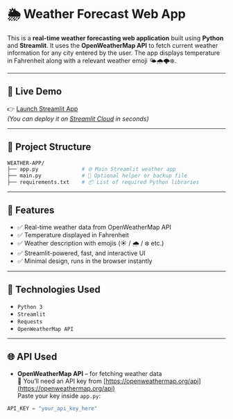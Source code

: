 # 🌦️ Weather Forecast Web App

This is a **real-time weather forecasting web application** built using **Python** and **Streamlit**. It uses the **OpenWeatherMap API** to fetch current weather information for any city entered by the user. The app displays temperature in Fahrenheit along with a relevant weather emoji 🌤️🌧️🌩️❄️.

---

## 🚀 Live Demo

👉 [Launch Streamlit App](https://weather-app-wgdrhvdss8plleoszwkvhl.streamlit.app/)  
*(You can deploy it on [Streamlit Cloud](https://share.streamlit.io) in seconds)*

---

## 📁 Project Structure

```bash
WEATHER-APP/
├── app.py              # 🌐 Main Streamlit weather app
├── main.py             # 🧠 Optional helper or backup file
├── requirements.txt    # 📦 List of required Python libraries

```
---

## 📌 Features

- ✅ Real-time weather data from OpenWeatherMap API  
- ✅ Temperature displayed in Fahrenheit  
- ✅ Weather description with emojis (☀️ / 🌧️ / ❄️ etc.)  
- ✅ Streamlit-powered, fast, and interactive UI  
- ✅ Minimal design, runs in the browser instantly  

---

## 🧠 Technologies Used

- `Python 3`  
- `Streamlit`  
- `Requests`  
- `OpenWeatherMap API`

---

## 🌐 API Used

- **OpenWeatherMap API** – for fetching weather data  
🔑 You’ll need an API key from [https://openweathermap.org/api](https://openweathermap.org/api)  
Paste your key inside `app.py`:

```python
API_KEY = "your_api_key_here"

